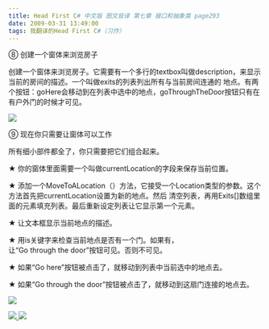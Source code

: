 ```yaml
---
title: Head First C# 中文版 图文皆译 第七章 接口和抽象类 page293
date: 2009-03-31 13:49:00
tags: 我翻译的Head First C#（习作）
---
```

⑧  创建一个窗体来浏览房子

创建一个窗体来浏览房子。它需要有一个多行的textbox叫做description，来显示当前的房间的描述。一个叫做exits的列表列出所有与当前房间连通的
地点。有两个按钮：goHere会移动到在列表中选中的地点，goThroughTheDoor按钮只有在有户外门的时候才可见。

![](https://p-blog.csdn.net/images/p_blog_csdn_net/cuipengfei1/EntryImages/20090331/2009-03-31_13-24-57.jpg)

⑨  现在你只需要让窗体可以工作

所有细小部件都全了，你只需要把它们组合起来。

★  你的窗体里面需要一个叫做currentLocation的字段来保存当前位置。

★  添加一个MoveToALocation（）方法，它接受一个Location类型的参数。这个方法首先把currentLocation设置为新的地点。然后
清空列表，再用Exits[]数组里面的元素填充列表。最后重新设定列表让它显示第一个元素。

★  让文本框显示当前地点的描述。

★  用is关键字来检查当前地点是否有一个门。如果有，让“Go through the door”按钮可见。否则不可见。

★  如果“Go here”按钮被点击了，就移动到列表中当前选中的地点去。

★  如果“Go through the door”按钮被点击了，就移动到这扇门连接的地点去。

![](https://p-blog.csdn.net/images/p_blog_csdn_net/cuipengfei1/EntryImages/20090331/2009-03-31_13-40-50.jpg)



[ ![](https://profile.csdnimg.cn/5/2/5/3_cuipengfei1)
![](https://g.csdnimg.cn/static/user-reg-year/1x/11.png)
](https://blog.csdn.net/cuipengfei1)





